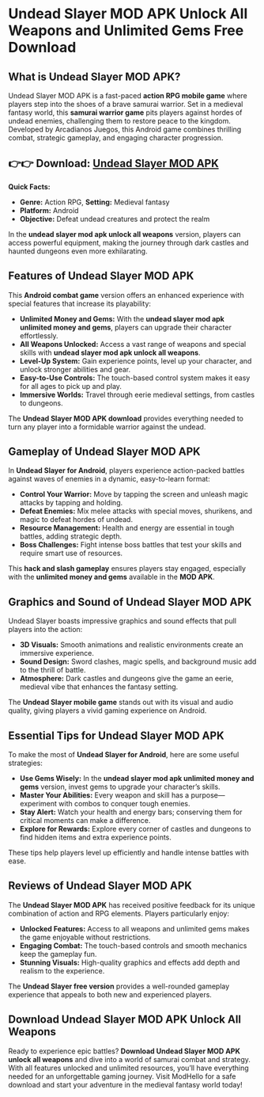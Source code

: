 # Undead Slayer MOD APK Unlock All Weapons and Unlimited Gems Free Download

## What is Undead Slayer MOD APK?
Undead Slayer MOD APK is a fast-paced **action RPG mobile game** where players step into the shoes of a brave samurai warrior. Set in a medieval fantasy world, this **samurai warrior game** pits players against hordes of undead enemies, challenging them to restore peace to the kingdom. Developed by Arcadianos Juegos, this Android game combines thrilling combat, strategic gameplay, and engaging character progression.

## 👉👉 Download: [Undead Slayer MOD APK](https://modhello.com/undead-slayer-extreme/)

**Quick Facts:**
- **Genre:** Action RPG, **Setting:** Medieval fantasy
- **Platform:** Android
- **Objective:** Defeat undead creatures and protect the realm

In the **undead slayer mod apk unlock all weapons** version, players can access powerful equipment, making the journey through dark castles and haunted dungeons even more exhilarating.

## Features of Undead Slayer MOD APK

This **Android combat game** version offers an enhanced experience with special features that increase its playability:

- **Unlimited Money and Gems:** With the **undead slayer mod apk unlimited money and gems**, players can upgrade their character effortlessly.
- **All Weapons Unlocked:** Access a vast range of weapons and special skills with **undead slayer mod apk unlock all weapons**.
- **Level-Up System:** Gain experience points, level up your character, and unlock stronger abilities and gear.
- **Easy-to-Use Controls:** The touch-based control system makes it easy for all ages to pick up and play.
- **Immersive Worlds:** Travel through eerie medieval settings, from castles to dungeons.

The **Undead Slayer MOD APK download** provides everything needed to turn any player into a formidable warrior against the undead.

## Gameplay of Undead Slayer MOD APK

In **Undead Slayer for Android**, players experience action-packed battles against waves of enemies in a dynamic, easy-to-learn format:

- **Control Your Warrior:** Move by tapping the screen and unleash magic attacks by tapping and holding.
- **Defeat Enemies:** Mix melee attacks with special moves, shurikens, and magic to defeat hordes of undead.
- **Resource Management:** Health and energy are essential in tough battles, adding strategic depth.
- **Boss Challenges:** Fight intense boss battles that test your skills and require smart use of resources.

This **hack and slash gameplay** ensures players stay engaged, especially with the **unlimited money and gems** available in the **MOD APK**.

## Graphics and Sound of Undead Slayer MOD APK

Undead Slayer boasts impressive graphics and sound effects that pull players into the action:

- **3D Visuals:** Smooth animations and realistic environments create an immersive experience.
- **Sound Design:** Sword clashes, magic spells, and background music add to the thrill of battle.
- **Atmosphere:** Dark castles and dungeons give the game an eerie, medieval vibe that enhances the fantasy setting.

The **Undead Slayer mobile game** stands out with its visual and audio quality, giving players a vivid gaming experience on Android.

## Essential Tips for Undead Slayer MOD APK

To make the most of **Undead Slayer for Android**, here are some useful strategies:

- **Use Gems Wisely:** In the **undead slayer mod apk unlimited money and gems** version, invest gems to upgrade your character’s skills.
- **Master Your Abilities:** Every weapon and skill has a purpose—experiment with combos to conquer tough enemies.
- **Stay Alert:** Watch your health and energy bars; conserving them for critical moments can make a difference.
- **Explore for Rewards:** Explore every corner of castles and dungeons to find hidden items and extra experience points.

These tips help players level up efficiently and handle intense battles with ease.

## Reviews of Undead Slayer MOD APK

The **Undead Slayer MOD APK** has received positive feedback for its unique combination of action and RPG elements. Players particularly enjoy:

- **Unlocked Features:** Access to all weapons and unlimited gems makes the game enjoyable without restrictions.
- **Engaging Combat:** The touch-based controls and smooth mechanics keep the gameplay fun.
- **Stunning Visuals:** High-quality graphics and effects add depth and realism to the experience.

The **Undead Slayer free version** provides a well-rounded gameplay experience that appeals to both new and experienced players.

## Download Undead Slayer MOD APK Unlock All Weapons

Ready to experience epic battles? **Download Undead Slayer MOD APK unlock all weapons** and dive into a world of samurai combat and strategy. With all features unlocked and unlimited resources, you’ll have everything needed for an unforgettable gaming journey. Visit ModHello for a safe download and start your adventure in the medieval fantasy world today!
